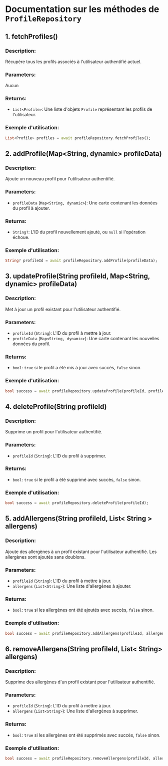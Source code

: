 # Documentation sur les méthodes de `ProfileRepository`

## 1. fetchProfiles()

### Description:

Récupère tous les profils associés à l'utilisateur authentifié actuel.

### Parameters:

Aucun

### Returns:

- `List<Profile>`: Une liste d'objets `Profile` représentant les profils de l'utilisateur.

### Exemple d'utilisation:

``` dart
List<Profile> profiles = await profileRepository.fetchProfiles();
```

## 2. addProfile(Map<String, dynamic> profileData)

### Description:

Ajoute un nouveau profil pour l'utilisateur authentifié.

### Parameters:

- `profileData` (`Map<String, dynamic>`): Une carte contenant les données du profil à ajouter.

### Returns:

- `String?`: L'ID du profil nouvellement ajouté, ou `null` si l'opération échoue.

### Exemple d'utilisation:

``` dart
String? profileId = await profileRepository.addProfile(profileData);
```

## 3. updateProfile(String profileId, Map<String, dynamic> profileData)

### Description:

Met à jour un profil existant pour l'utilisateur authentifié.

### Parameters:

- `profileId` (`String`): L'ID du profil à mettre à jour.
- `profileData` (`Map<String, dynamic>`): Une carte contenant les nouvelles données du profil.

### Returns:

- `bool`: `true` si le profil a été mis à jour avec succès, `false` sinon.

### Exemple d'utilisation:

``` dart
bool success = await profileRepository.updateProfile(profileId, profileData);
```

## 4. deleteProfile(String profileId)

### Description:

Supprime un profil pour l'utilisateur authentifié.

### Parameters:

- `profileId` (`String`): L'ID du profil à supprimer.

### Returns:

- `bool`: `true` si le profil a été supprimé avec succès, `false` sinon.

### Exemple d'utilisation:

```dart
bool success = await profileRepository.deleteProfile(profileId);
```

## 5. addAllergens(String profileId, List< String > allergens)

### Description:

Ajoute des allergènes à un profil existant pour l'utilisateur authentifié. Les allergènes sont ajoutés sans doublons.

### Parameters:

- `profileId` (`String`): L'ID du profil à mettre à jour.
- `allergens` (`List<String>`): Une liste d'allergènes à ajouter.

### Returns:

- `bool`: `true` si les allergènes ont été ajoutés avec succès, `false` sinon.

### Exemple d'utilisation:

``` dart
bool success = await profileRepository.addAllergens(profileId, allergens);
```

## 6. removeAllergens(String profileId, List< String> allergens)

### Description:

Supprime des allergènes d'un profil existant pour l'utilisateur authentifié.

### Parameters:

- `profileId` (`String`): L'ID du profil à mettre à jour.
- `allergens` (`List<String>`): Une liste d'allergènes à supprimer.

### Returns:

- `bool`: `true` si les allergènes ont été supprimés avec succès, `false` sinon.

### Exemple d'utilisation:

``` dart
bool success = await profileRepository.removeAllergens(profileId, allergens);
```
